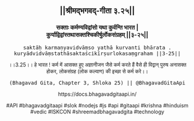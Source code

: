 <center><h2>||श्रीमद्‍भगवद्‍-गीता ३.२५||</h2>
<h3>सक्ताः कर्मण्यविद्वांसो यथा कुर्वन्ति भारत |<br/>कुर्याद्विद्वांस्तथासक्तश्चिकीर्षुर्लोकसंग्रहम् ||३-२५||</h3>
<pre>saktāḥ karmaṇyavidvāṃso yathā kurvanti bhārata .<br/>kuryādvidvāṃstathāsaktaścikīrṣurlokasaṃgraham ||3-25||</pre>
<p>।।3.25।। हे भारत ! कर्म में आसक्त हुए अज्ञानीजन जैसे कर्म करते हैं वैसे ही विद्वान् पुरुष अनासक्त होकर, लोकसंग्रह (लोक कल्याण) की इच्छा से कर्म करे।।</p>
<pre>(Bhagavad Gita, Chapter 3, Shloka 25) || @BhagavadGitaApi</pre><p>https://docs.bhagavadgitaapi.in/</p><p>#API #bhagavadgitaapi #slok #nodejs #js #api #gitaapi #krishna #hinduism #vedic #ISKCON #shreemadbhagavadgita #technology</p></center>